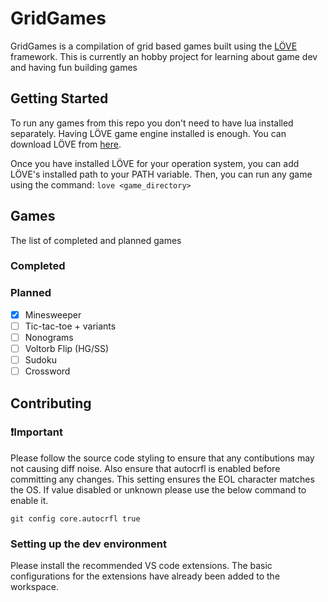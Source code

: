# GridGames

GridGames is a compilation of grid based games built using the [LÖVE](https://love2d.org) framework. This is currently an hobby project for learning about game dev and having fun building games

## Getting Started

To run any games from this repo you don't need to have lua installed separately. Having LÖVE game engine installed is enough. You can download LÖVE from [here](https://love2d.org/#download).

Once you have installed LÖVE for your operation system, you can add LÖVE's installed path to your PATH variable. Then, you can run any game using the command: `love <game_directory>`

## Games

The list of completed and planned games

### Completed

### Planned

- [x] Minesweeper
- [ ] Tic-tac-toe + variants
- [ ] Nonograms
- [ ] Voltorb Flip (HG/SS)
- [ ] Sudoku
- [ ] Crossword

## Contributing

### :exclamation:Important

Please follow the source code styling to ensure that any contibutions may not causing diff noise. Also ensure that autocrfl is enabled before committing any changes. This setting ensures the EOL character matches the OS. If value disabled or unknown please use the below command to enable it.

```shell
git config core.autocrfl true
```

### Setting up the dev environment

Please install the recommended VS code extensions. The basic configurations for the extensions have already been added to the workspace.
